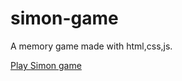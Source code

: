 # simon-game
A  memory game made with html,css,js.

[Play Simon game](https://sourybunny.github.io/simon-game/)
